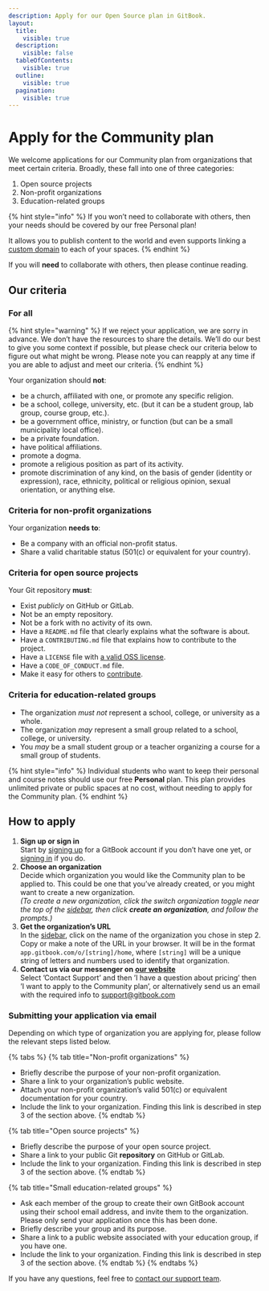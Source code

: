 ```yaml
---
description: Apply for our Open Source plan in GitBook.
layout:
  title:
    visible: true
  description:
    visible: false
  tableOfContents:
    visible: true
  outline:
    visible: true
  pagination:
    visible: true
---
```


# Apply for the Community plan

We welcome applications for our Community plan from organizations that meet certain criteria. Broadly, these fall into one of three categories:

1. Open source projects
2. Non-profit organizations
3. Education-related groups

{% hint style="info" %}
If you won’t need to collaborate with others, then your needs should be covered by our free Personal plan!

It allows you to publish content to the world and even supports linking a [custom domain](../../published-documentation/custom-domain/) to each of your spaces.
{% endhint %}

If you will **need** to collaborate with others, then please continue reading.

## Our criteria

### For all

{% hint style="warning" %}
If we reject your application, we are sorry in advance. We don’t have the resources to share the details. We’ll do our best to give you some context if possible, but please check our criteria below to figure out what might be wrong. Please note you can reapply at any time if you are able to adjust and meet our criteria.
{% endhint %}

Your organization should **not**:

* be a church, affiliated with one, or promote any specific religion.
* be a school, college, university, etc. (but it can be a student group, lab group, course group, etc.).
* be a government office, ministry, or function (but can be a small municipality local office).
* be a private foundation.
* have political affiliations.
* promote a dogma.
* promote a religious position as part of its activity.
* promote discrimination of any kind, on the basis of gender (identity or expression), race, ethnicity, political or religious opinion, sexual orientation, or anything else.

### Criteria for non-profit organizations

Your organization **needs to**:

* Be a company with an official non-profit status.
* Share a valid charitable status (501(c) or equivalent for your country).

### Criteria for open source projects

Your Git repository **must**:

* Exist _publicly_ on GitHub or GitLab.
* Not be an empty repository.
* Not be a fork with no activity of its own.
* Have a `README.md` file that clearly explains what the software is about.
* Have a `CONTRIBUTING.md` file that explains how to contribute to the project.
* Have a `LICENSE` file with [a valid OSS license](https://choosealicense.com/).
* Have a `CODE_OF_CONDUCT.md` file.
* Make it easy for others to [contribute](https://docs.github.com/en/get-started/exploring-projects-on-github/finding-ways-to-contribute-to-open-source-on-github#finding-good-first-issues).

### Criteria for education-related groups

* The organization _must not_ represent a school, college, or university as a whole.
* The organization _may_ represent a small group related to a school, college, or university.
* You _may_ be a small student group or a teacher organizing a course for a small group of students.

{% hint style="info" %}
Individual students who want to keep their personal and course notes should use our free **Personal** plan. This plan provides unlimited private or public spaces at no cost, without needing to apply for the Community plan.
{% endhint %}

## How to apply

1. **Sign up or sign in**\
   Start by [signing up](https://app.gitbook.com/join) for a GitBook account if you don’t have one yet, or [signing in](https://app.gitbook.com) if you do.
2. **Choose an organization**\
   Decide which organization you would like the Community plan to be applied to. This could be one that you’ve already created, or you might want to create a new organization.\
   _(To create a new organization, click the switch organization toggle near the top of the_ [_sidebar_](https://docs.gitbook.com/getting-started/overview#sidebar)_, then click **create an organization**, and follow the prompts.)_
3. **Get the organization’s URL**\
   In the [sidebar](https://docs.gitbook.com/getting-started/overview#sidebar), click on the name of the organization you chose in step 2. Copy or make a note of the URL in your browser. It will be in the format `app.gitbook.com/o/[string]/home`, where `[string]` will be a unique string of letters and numbers used to identify that organization.
4. **Contact us via our messenger on** [**our website**](https://www.gitbook.com/contact)\
   Select ’Contact Support’ and then ’I have a question about pricing’ then ’I want to apply to the Community plan’, or alternatively send us an email with the required info to support@gitbook.com

### Submitting your application via email

Depending on which type of organization you are applying for, please follow the relevant steps listed below.

{% tabs %}
{% tab title="Non-profit organizations" %}
* Briefly describe the purpose of your non-profit organization.
* Share a link to your organization’s public website.
* Attach your non-profit organization’s valid 501(c) or equivalent documentation for your country.
* Include the link to your organization. Finding this link is described in step 3 of the section above.
{% endtab %}

{% tab title="Open source projects" %}
* Briefly describe the purpose of your open source project.
* Share a link to your public Git **repository** on GitHub or GitLab.
* Include the link to your organization. Finding this link is described in step 3 of the section above.
{% endtab %}

{% tab title="Small education-related groups" %}
* Ask each member of the group to create their own GitBook account using their school email address, and invite them to the organization. Please only send your application once this has been done.
* Briefly describe your group and its purpose.
* Share a link to a public website associated with your education group, if you have one.
* Include the link to your organization. Finding this link is described in step 3 of the section above.
{% endtab %}
{% endtabs %}

If you have any questions, feel free to [contact our support team](../../help-and-faq/faq/support.md).
